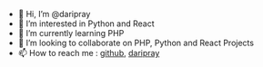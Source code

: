 - 👋 Hi, I’m @daripray
- 👀 I’m interested in Python and React
- 🌱 I’m currently learning PHP
- 💞️ I’m looking to collaborate on PHP, Python and React Projects
- 📫 How to reach me : [github](https://github.com/daripray/daripray), [daripray](https://www.linkedin.com/in/daripray/)

<!---
daripray/daripray is a ✨ special ✨ repository because its `README.md` (this file) appears on your GitHub profile.
You can click the Preview link to take a look at your changes.
--->
